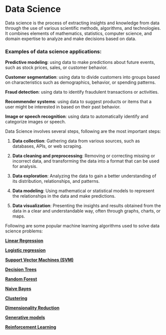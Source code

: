 # Data Science
Data science is the process of extracting insights and knowledge from data through the use of various scientific methods, algorithms, and technologies. It combines elements of mathematics, statistics, computer science, and domain expertise to analyze and make decisions based on data.

### Examples of data science applications:

**Predictive modeling**: using data to make predictions about future events, such as stock prices, sales, or customer behavior.

**Customer segmentation**: using data to divide customers into groups based on characteristics such as demographics, behavior, or spending patterns.

**Fraud detection**: using data to identify fraudulent transactions or activities.

**Recommender systems**: using data to suggest products or items that a user might be interested in based on their past behavior.

**Image or speech recognition**: using data to automatically identify and categorize images or speech.

Data Science involves several steps, following are the most important steps:

1. **Data collection**: Gathering data from various sources, such as databases, APIs, or web scraping.

2. **Data cleaning and preprocessing**: Removing or correcting missing or incorrect data, and transforming the data into a format that can be used for analysis.

3. **Data exploration**: Analyzing the data to gain a better understanding of its distribution, relationships, and patterns.

4. **Data modeling**: Using mathematical or statistical models to represent the relationships in the data and make predictions.

5. **Data visualization**: Presenting the insights and results obtained from the data in a clear and understandable way, often through graphs, charts, or maps.

Following are some popular machine learning algorithms used to solve data science problems:

**[Linear Regression](/LinearRegression.md)**

**[Logistic regression](/LogisticRegression.md)**

**[Support Vector Machines (SVM)](/SVM.md)**

**[Decision Trees](/DecisionTrees.md)**

**[Random Forest](/RandomForest.md)**

**[Naive Bayes](/NaiveBayes.md)**

**[Clustering](/Clustering.md)**

**[Dimensionality Reduction](/DimensionalityReduction.md)**

**[Generative models](/GenerativeModels.md)**

**[Reinforcement Learning](/ReinforcementLearning.md)**

